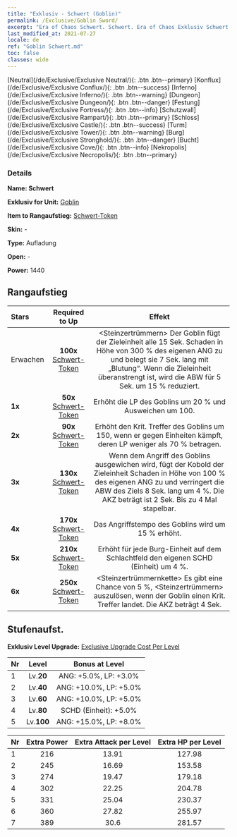 ```yaml
---
title: "Exklusiv - Schwert (Goblin)"
permalink: /Exclusive/Goblin Sword/
excerpt: "Era of Chaos Schwert. Schwert. Era of Chaos Exklusiv Schwert. Goblin Exklusiv."
last_modified_at: 2021-07-27
locale: de
ref: "Goblin Schwert.md"
toc: false
classes: wide
---
```

 [Neutral](/de/Exclusive/Exclusive Neutral/){: .btn .btn--primary} [Konflux](/de/Exclusive/Exclusive Conflux/){: .btn .btn--success} [Inferno](/de/Exclusive/Exclusive Inferno/){: .btn .btn--warning} [Dungeon](/de/Exclusive/Exclusive Dungeon/){: .btn .btn--danger} [Festung](/de/Exclusive/Exclusive Fortress/){: .btn .btn--info} [Schutzwall](/de/Exclusive/Exclusive Rampart/){: .btn .btn--primary} [Schloss](/de/Exclusive/Exclusive Castle/){: .btn .btn--success} [Turm](/de/Exclusive/Exclusive Tower/){: .btn .btn--warning} [Burg](/de/Exclusive/Exclusive Stronghold/){: .btn .btn--danger} [Bucht](/de/Exclusive/Exclusive Cove/){: .btn .btn--info} [Nekropolis](/de/Exclusive/Exclusive Necropolis/){: .btn .btn--primary} 

### Details
 **Name: Schwert** 

 **Exklusiv for Unit:** [Goblin](/de/units/Goblin/) 

 **Item to Rangaufstieg:** [Schwert-Token](/ItemsDE/con_912/)

 **Skin:** -

 **Type:** Aufladung

 **Open:** -

 **Power:** 1440

## Rangaufstieg

  |     Stars    |  Required to Up | Effekt |
  |:-------------|:---------------:|:---------------:|
  |  Erwachen  | **100x** [Schwert-Token](/ItemsDE/con_912/) | <Steinzertrümmern> Der Goblin fügt der Zieleinheit alle 15 Sek. Schaden in Höhe von 300 % des eigenen ANG zu und belegt sie 7 Sek. lang mit „Blutung“. Wenn die Zieleinheit überanstrengt ist, wird die ABW für 5 Sek. um 15 % reduziert. |
  | **1x** <i class="fas fa-star"/> | **50x** [Schwert-Token](/ItemsDE/con_912/) | Erhöht die LP des Goblins um 20 % und Ausweichen um 100. |
  | **2x** <i class="fas fa-star"/> | **90x** [Schwert-Token](/ItemsDE/con_912/) | Erhöht den Krit. Treffer des Goblins um 150, wenn er gegen Einheiten kämpft, deren LP weniger als 70 % betragen. |
  | **3x** <i class="fas fa-star"/> | **130x** [Schwert-Token](/ItemsDE/con_912/) | <Schnellangriff> Wenn dem Angriff des Goblins ausgewichen wird, fügt der Kobold der Zieleinheit Schaden in Höhe von 100 % des eigenen ANG zu und verringert die ABW des Ziels 8 Sek. lang um 4 %. Die AKZ beträgt ist 2 Sek. Bis zu 4 Mal stapelbar. |
  | **4x** <i class="fas fa-star"/> | **170x** [Schwert-Token](/ItemsDE/con_912/) | Das Angriffstempo des Goblins wird um 15 % erhöht. |
  | **5x** <i class="fas fa-star"/> | **210x** [Schwert-Token](/ItemsDE/con_912/) | Erhöht für jede Burg-Einheit auf dem Schlachtfeld den eigenen SCHD (Einheit) um 4 %. |
  | **6x** <i class="fas fa-star"/> | **250x** [Schwert-Token](/ItemsDE/con_912/) | <Steinzertrümmernkette> Es gibt eine Chance von 5 %, <Steinzertrümmern> auszulösen, wenn der Goblin einen Krit. Treffer landet. Die AKZ beträgt 4 Sek. |


## Stufenaufst.
 **Exklusiv Level Upgrade:** [Exclusive Upgrade Cost Per Level](/Exclusive/ExclusiveUpgradeCostPerLevel/)

  |  Nr  |   Level  | Bonus at Level |
  |:-----|:--------:|:--------------:|
  | 1 | Lv.**20** | ANG: +5.0%, LP: +3.0% |
  | 2 | Lv.**40** | ANG: +10.0%, LP: +5.0% |
  | 3 | Lv.**60** | ANG: +10.0%, LP: +5.0% |
  | 4 | Lv.**80** | SCHD (Einheit): +5.0% |
  | 5 | Lv.**100** | ANG: +15.0%, LP: +8.0% |


  |  Nr  |  Extra Power | Extra Attack per Level | Extra HP per Level |
  |:-----|:--------:|:--------:|:--------:|
  | 1 | 216 | 13.91 | 127.98 |
  | 2 | 245 | 16.69 | 153.58 |
  | 3 | 274 | 19.47 | 179.18 |
  | 4 | 302 | 22.25 | 204.78 |
  | 5 | 331 | 25.04 | 230.37 |
  | 6 | 360 | 27.82 | 255.97 |
  | 7 | 389 | 30.6 | 281.57 |


